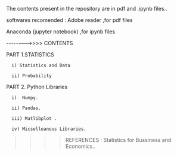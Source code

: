 The contents present in the repository  are in pdf and .ipynb files.. 

softwares recomended : 
Adobe reader ,for pdf files


Anaconda (jupyter notebook)  ,for  ipynb files  



-------->>>>  CONTENTS
       
      
PART 1.STATISTICS
      
      i) Statistics and Data 
      
      ii) Probability
	
PART 2. Python Libraries
      
      i)  Numpy.
      
      ii) Pandas.
      
      iii) Matlibplot .
      
      iv) Micselleanous Libraries.
	   










>>>>REFERENCES :  Statistics for Bussiness and Economics..

